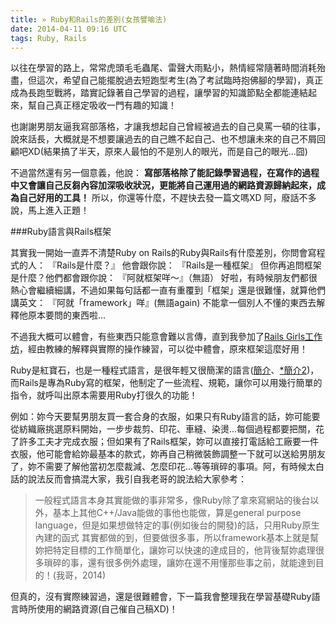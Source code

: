 ```yaml
---
title: » Ruby和Rails的差別(女孩譬喻法)
date: 2014-04-11 09:16 UTC
tags: Ruby, Rails
---
```


以往在學習的路上，常常虎頭毛毛蟲尾、雷聲大雨點小，熱情經常隨著時間消耗殆盡，但這次，希望自己能擺脫過去短跑型考生(為了考試臨時抱佛腳的學習)，真正成為長跑型戰將，踏實記錄著自己學習的過程，讓學習的知識節點全都能連結起來，幫自己真正穩定吸收一門有趣的知識！

也謝謝男朋友逼我寫部落格，才讓我想起自己曾經被過去的自己臭罵一頓的往事，說來話長，大概就是不想要讓過去的自己瞧不起自己、也不想讓未來的自己不屑回顧吧XD(結果搞了半天，原來人最怕的不是別人的眼光，而是自己的眼光...囧)

不過當然還有另一個意義，他說： **寫部落格除了能記錄學習過程，在寫作的過程中又會讓自己反芻內容加深吸收狀況，更能將自己運用過的網路資源歸納起來，成為自己好用的工具！** 所以，你還等什麼，不趕快去發一篇文嗎XD 阿，廢話不多說，馬上進入正題！


###Ruby語言與Rails框架

其實我一開始一直弄不清楚Ruby on Rails的Ruby與Rails有什麼差別，你問會寫程式的人：
『Rails是什麼？』
他會跟你說：
『Rails是一種框架』
但你再追問框架是什麼？他們都會跟你說：
『阿就框架咩～』（無語）
好啦，有時候朋友們都很熱心會繼續細講，不過如果每句話都一直有重覆到「框架」還是很難懂，就算他們講英文：
『阿就「framework」咩』(無語again)
不能拿一個別人不懂的東西去解釋他原本要問的東西啦...

不過我大概可以體會，有些東西只能意會難以言傳，直到我參加了[Rails Girls工作坊](http://railsgirls.com/taipei)，經由教練的解釋與實際的操作練習，可以從中體會，原來框架這麼好用！

Ruby是紅寶石，也是一種程式語言，是很年輕又很簡潔的語言([簡介](http://guides.ruby.tw/creatingmoreusinglesseffortwithrubyonrails/)、[*簡介2](http://diyland.biz/?opt=detail&topic=16&id=19601))，而Rails是專為Ruby寫的框架，他制定了一些流程、規範，讓你可以用幾行簡單的指令，就呼叫出原本需要用Ruby打很久的功能！

例如：妳今天要幫男朋友買一套合身的衣服，如果只有Ruby語言的話，妳可能要從紡織廠挑選原料開始，一步步裁剪、印花、車縫、染燙...每個過程都要把關，花了許多工夫才完成衣服；但如果有了Rails框架，妳可以直接打電話給工廠要一件衣服，他可能會給妳最基本的款式，妳再自己稍微裝飾調整一下就可以送給男朋友了，妳不需要了解他當初怎麼裁減、怎麼印花...等等瑣碎的事項。阿，有時候太白話的說法反而會搞混大家，我引自我老哥的說法給大家參考：

<blockquote>一般程式語言本身其實能做的事非常多，像Ruby除了拿來寫網站的後台以外，基本上其他C++/Java能做的事他也能做，算是general purpose language，但是如果想做特定的事(例如後台的開發)的話，只用Ruby原生內建的函式 其實都做的到，但要做很多事，所以framework基本上就是幫妳把特定目標的工作簡單化，讓妳可以快速的達成目的，他背後幫妳處理很多瑣碎的事，還有很多例外處理，讓妳在還不用懂那些事之前，就能達到目的！(我哥，2014)
</blockquote>

但真的，沒有實際練習過，還是很難體會，下一篇我會整理我在學習基礎Ruby語言時所使用的網路資源(自己催自己稿XD)！